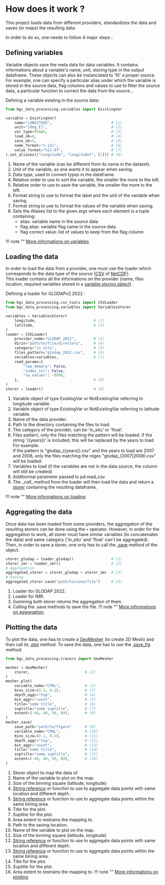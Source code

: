 # How does it work ?

This project loads data from different providers, standardizes the data and saves (or maps) the resulting data.

In order to do so, one needs to follow 4 major steps :
## Defining variables

Variable objects save the meta data for data variables.
It contains informations about a variable's name, unit, storing type in the output dataframe.
These objects can also be instanciated to 'fit' a proper source. <br />
For example, one can specify a particular alias under which the variable is stored in the source data,
flag columns and values to use to filter the source data, a particular function to correct the data from the source...

Defining a variable existing in the source data: <br />

``` py
from bgc_data_processing.variables import ExistingVar

variable = ExistingVar(
    name="LONGITUDE",                           # (1)
    unit="[deg_E]",                             # (2)
    var_type=float,                             # (3)
    load_nb=6,                                  # (4)
    save_nb=5,                                  # (5)
    name_format="%-12s",                        # (6)
    value_format="%12.6f",                      # (7)
).set_aliases(("Longitude", "longitudef", [1])) # (8)
```

1. Name of the variable (can be different from its name in the dataset).
2. Unit of the variable, as one wants it to appear when saving.
3. Data type, used to convert types in the dataframe.
4. Relative order to use to sort the variable, the smaller the more to the left.
5. Relative order to use to save the variable, the smaller the more to the left.
6. Format string to use to format the label and the unit of the variable when saving.
7. Format string to use to format the values of the variable when saving.
8. Sets the Aliases list to the given args where each element is a tuple containing:
    - alias: variable name in the source data
    - flag alias: variable flag name in the source data
    - flag correct value: list of values to keep from the flag column

!!! note ""
    [More informations on variables](/how_it_works/variables)

## Loading the data

In order to load the data from a provider, one must use the loader which corresponds to the data type of the source ([CSV](/reference/csv_tools/#bgc_data_processing.csv_tools.CSVLoader) of [NetCDF](/reference/netcdf_tools/#bgc_data_processing.netcdf_tools.NetCDFLoader)). <br/>
This loader contains all the informations on the provider (name, files location, required variables stored in a [variable storing object](/reference/variables/#bgc_data_processing.variables.VariablesStorer)).

Defining a loader for GLODAPv2.2022 :

``` py
from bgc_data_processing.csv_tools import CSVLoader
from bgc_data_processing.variables import VariablesStorer

variables = VariablesStorer(
    longitude,                          # (1)
    latitude,                           # (2)
)
loader = CSVLoader(
    provider_name="GLODAP_2022",        # (3)
    dirin="path/to/file/directory",     # (4)
    category="in_situ",                 # (5)
    files_pattern="glodap_2022.csv",    # (6)
    variables=variables,                # (7)
    read_params={
        "low_memory": False,
        "index_col": False,
        "na_values": -9999,
    },                                  # (8)
)
storer = loader()                       # (9)
```

1. Variable object of type ExistingVar or NotExistingVar referring to longitude variable.
2. Variable object of type ExistingVar or NotExistingVar referring to latitude variable.
3. Name of the data provider.
4. Path to the directory containing the files to load.
5. The category of the provider, can be 'in_situ' or 'float'.
6. Files pattern, only the files matching the pattern will be loaded. If the string '({years})' is included, this will be replaced by the years to load. For example: <br/>
if the pattern is "glodap_({years}).csv" and the years to load are 2007 and 2008, only the files matching the regex "glodap_(2007|2008).csv" will be loaded.
7. Variables to load (if the variables are not in the data source, the column will still be created)
8. Additionnal parameter passed to pd.read_csv
9. The \__call__ method from the loader will then load the data and return a [storer](/reference/data_classes/#bgc_data_processing.data_classes.Storer) containing the resulting dataframe.

!!! note ""
    [More informations on loading](/how_it_works/loading)

## Aggregating the data

Once data has been loaded from some providers, the aggregation of the resulting storers can be done using the `+` operator. However, in order for the aggregation to work, all storer must have similar variables (to concatenates the data) and same category ('in_situ' and 'float' can't be aggregated). <br/>
Then, in order to save a storer, one only has to call the [.save](/reference/data_classes/#bgc_data_processing.data_classes.Storer.save) method of the object.

``` py
storer_glodap = loader_glodap()                 # (1)
storer_imr = loader_imr()                       # (2)
# Aggregation
aggregated_storer = storer_glodap + storer_imr  # (3)
# Saving
aggregated_storer.save("path/to/save/file")     # (4)
```

1. Loader for GLODAP 2022.
2. Loader for IMR.
3. Summing both storer returns the aggregation of them.
4. Calling the .save methods to save the file.
!!! note ""
    [More informations on aggregation](/how_it_works/aggregation)

## Plotting the data

To plot the data, one has to create a [GeoMesher](/reference/tracers/#bgc_data_processing.tracers.GeoMesher) (to create 2D Mesh) and then call its [.plot](/reference/tracers/#bgc_data_processing.tracers.GeoMesher.plot) method.
To save the data, one has to use the [.save_fig](/reference/tracers/#bgc_data_processing.tracers.GeoMesher.save_fig) method.

``` py
from bgc_data_processing.tracers import GeoMesher

mesher = GeoMesher(
    storer,                         # (1)
)
mesher.plot(
    variable_name="CPHL",           # (2)
    bins_size=(0.1, 0.2),           # (3)
    depth_aggr="top",               # (4)
    bin_aggr="count",               # (5)
    title="some title",             # (6)
    suptitle="some suptitle",       # (7)
    extent=(-40, 40, 50, 89),       # (8)
)
mesher.save(
    save_path="path/to/figure"      # (9)
    variable_name="CPHL",           # (10)
    bins_size=(0.1, 0.2),           # (11)
    depth_aggr="top",               # (12)
    bin_aggr="count",               # (13)
    title="some title",             # (14)
    suptitle="some suptitle",       # (15)
    extent=(-40, 40, 50, 89),       # (16)
)
```

1. Storer object to map the data of.
2. Name of the variable to plot on the map.
3. Size of the binning square (latitude, longitude)
4. [String reference](/reference/tracers/#bgc_data_processing.tracers.GeoMesher.depth_aggr) or function to use to aggregate data points with same location and different depth.
5. [String reference](/reference/tracers/#bgc_data_processing.tracers.GeoMesher.bin_aggr) or function to use to aggregate data points within the same bining area.
6. Title for the plot.
7. Suptitle for the plot.
8. Area extent to restrains the mapping to.
9. Path to the saving location.
10. Name of the variable to plot on the map.
11. Size of the binning square (latitude, longitude)
12. [String reference](/reference/tracers/#bgc_data_processing.tracers.GeoMesher.depth_aggr) or function to use to aggregate data points with same location and different depth.
13. [String reference](/reference/tracers/#bgc_data_processing.tracers.GeoMesher.bin_aggr) or function to use to aggregate data points within the same bining area.
14. Title for the plot.
15. Suptitle for the plot.
16. Area extent to restrains the mapping to.
!!! note ""
    [More informations on plotting](/how_it_works/plotting)
